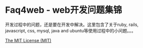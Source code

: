 # Faq4web - web开发问题集锦

开发过程中的问题，还是要在开发中解决。这里包含了关于ruby, rails, javascript, css, mysql, java and ubuntu等使用过程中的小问题。。。


[The MIT License (MIT)](https://github.com/onecoinim/faq4web/blob/master/LICENSE)
